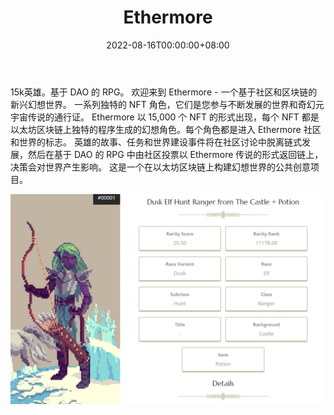 ﻿---
title: "Ethermore"
description: "一系列独特的 NFT 角色，它们是您参与不断发展的世界和奇幻元宇宙传说的通行证。基于 DAO 的 RPG"
date: 2022-08-16T00:00:00+08:00
lastmod: 2022-08-16T00:00:00+08:00
draft: false
authors: ["boogArno"]
featuredImage: "ethermore.png"
tags: ["NFT Games","Ethermore"]
categories: ["nfts"]
nfts: ["NFT Games"]
blockchain: "ETH"
website: "https://www.ethermore.xyz/"
twitter: "https://twitter.com/Ethermorelore"
discord: "https://ethermore.xyz/discord"
telegram: ""
github: ""
youtube: ""
twitch: ""
facebook: ""
instagram: ""
reddit: ""
medium: ""
steam: ""
gitbook: ""
googleplay: ""
appstore: ""
status: "Live"
weight: 
lightgallery: true
toc: true
pinned: false
recommend: false
recommend1: false
---
15k英雄。基于 DAO 的 RPG。
欢迎来到 Ethermore - 一个基于社区和区块链的新兴幻想世界。
一系列独特的 NFT 角色，它们是您参与不断发展的世界和奇幻元宇宙传说的通行证。
Ethermore 以 15,000 个 NFT 的形式出现，每个 NFT 都是以太坊区块链上独特的程序生成的幻想角色。每个角色都是进入 Ethermore 社区和世界的标志。
英雄的故事、任务和世界建设事件将在社区讨论中脱离链式发展，然后在基于 DAO 的 RPG 中由社区投票以 Ethermore 传说的形式返回链上，决策会对世界产生影响。
这是一个在以太坊区块链上构建幻想世界的公共创意项目。

![ethermore-dapp-games-ethereum-image2_4f769b7f86bc1369826c3638b35325ad](ethermore-dapp-games-ethereum-image2_4f769b7f86bc1369826c3638b35325ad.png)